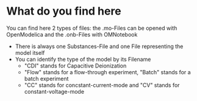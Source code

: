 
# What do you find here

You can find here 2 types of files: the .mo-Files can be opened with OpenModelica and the .onb-Files with OMNotebook
- There is always one Substances-File and one File representing the model itself
- You can identify the type of the model by its Filename
  - "CDI" stands for Capacitive Deionization
  - "Flow" stands for a flow-through experiment, "Batch" stands for a batch experiment
  - "CC" stands for concstant-current-mode and "CV" stands for constant-voltage-mode

